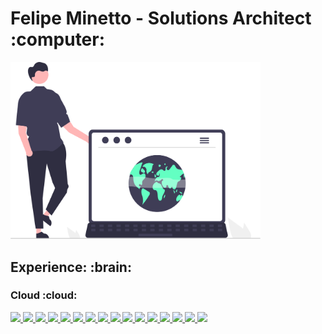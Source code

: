 <h1>Felipe Minetto - Solutions Architect :computer:</h1>
<img src="image1.svg" width="400" alt="A man and a laptop"/>
<divider/>
<h2>Experience: :brain:</h2>
<divider/>
<h3>Cloud :cloud:</h3>
<a href="https://aws.amazon.com">
<img src="https://img.shields.io/badge/Amazon_AWS-FF9900?style=for-the-badge&logo=amazonaws&logoColor=white"/>
</a>
<a href="https://aws.amazon.com">
<img src="https://img.shields.io/badge/Amazon_AWS-FF9900?style=for-the-badge&logo=amazonaws&logoColor=white"/>
</a>
<a href="https://aws.amazon.com">
<img src="https://img.shields.io/badge/Amazon_AWS-FF9900?style=for-the-badge&logo=amazonaws&logoColor=white"/>
</a>
<a href="https://aws.amazon.com">
<img src="https://img.shields.io/badge/Amazon_AWS-FF9900?style=for-the-badge&logo=amazonaws&logoColor=white"/>
</a>
<a href="https://aws.amazon.com">
<img src="https://img.shields.io/badge/Amazon_AWS-FF9900?style=for-the-badge&logo=amazonaws&logoColor=white"/>
</a>
<a href="https://aws.amazon.com">
<img src="https://img.shields.io/badge/Amazon_AWS-FF9900?style=for-the-badge&logo=amazonaws&logoColor=white"/>
</a>
<a href="https://aws.amazon.com">
<img src="https://img.shields.io/badge/Amazon_AWS-FF9900?style=for-the-badge&logo=amazonaws&logoColor=white"/>
</a>
<a href="https://aws.amazon.com">
<img src="https://img.shields.io/badge/Amazon_AWS-FF9900?style=for-the-badge&logo=amazonaws&logoColor=white"/>
</a>
<a href="https://aws.amazon.com">
<img src="https://img.shields.io/badge/Amazon_AWS-FF9900?style=for-the-badge&logo=amazonaws&logoColor=white"/>
</a>
<a href="https://aws.amazon.com">
<img src="https://img.shields.io/badge/Amazon_AWS-FF9900?style=for-the-badge&logo=amazonaws&logoColor=white"/>
</a>
<a href="https://aws.amazon.com">
<img src="https://img.shields.io/badge/Amazon_AWS-FF9900?style=for-the-badge&logo=amazonaws&logoColor=white"/>
</a>
<a href="https://aws.amazon.com">
<img src="https://img.shields.io/badge/Amazon_AWS-FF9900?style=for-the-badge&logo=amazonaws&logoColor=white"/>
</a>
<a href="https://aws.amazon.com">
<img src="https://img.shields.io/badge/Amazon_AWS-FF9900?style=for-the-badge&logo=amazonaws&logoColor=white"/>
</a>
<a href="https://aws.amazon.com">
<img src="https://img.shields.io/badge/Amazon_AWS-FF9900?style=for-the-badge&logo=amazonaws&logoColor=white"/>
</a>
<a href="https://aws.amazon.com">
<img src="https://img.shields.io/badge/Amazon_AWS-FF9900?style=for-the-badge&logo=amazonaws&logoColor=white"/>
</a>
<a href="https://aws.amazon.com">
<img src="https://img.shields.io/badge/Amazon_AWS-FF9900?style=for-the-badge&logo=amazonaws&logoColor=white"/>
</a>
